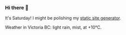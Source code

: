 ### Hi there :wave:

It's Saturday! I might be polishing my [static site generator](https://github.com/bewuethr/pandoc-bash-blog).

Weather in Victoria BC: light rain, mist, at +10°C.
